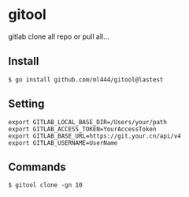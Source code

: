 # gitool
gitlab clone all repo or pull all...

## Install 
```shell
$ go install github.com/ml444/gitool@lastest
```

## Setting
```shell
export GITLAB_LOCAL_BASE_DIR=/Users/your/path
export GITLAB_ACCESS_TOKEN=YourAccessToken
export GITLAB_BASE_URL=https://git.your.cn/api/v4
export GITLAB_USERNAME=UserName
```
## Commands

```shell
$ gitool clone -gn 10
```
